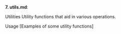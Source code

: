 
**7. utils.md**:

Utilities
Utility functions that aid in various operations.

Usage
[Examples of some utility functions]